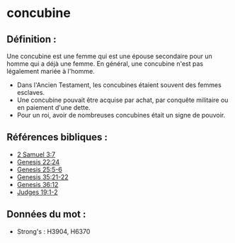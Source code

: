 # concubine

## Définition :

Une concubine est une femme qui est une épouse secondaire pour un homme qui a déjà une femme. En général, une concubine n'est pas légalement mariée à l'homme.

* Dans l'Ancien Testament, les concubines étaient souvent des femmes esclaves.
* Une concubine pouvait être acquise par achat, par conquête militaire ou en paiement d'une dette.
* Pour un roi, avoir de nombreuses concubines était un signe de pouvoir.

## Références bibliques :

* [2 Samuel 3:7](rc://en/tn/help/2sa/03/07)
* [Genesis 22:24](rc://en/tn/help/gen/22/24)
* [Genesis 25:5-6](rc://en/tn/help/gen/25/05)
* [Genesis 35:21-22](rc://en/tn/help/gen/35/21)
* [Genesis 36:12](rc://en/tn/help/gen/36/12)
* [Judges 19:1-2](rc://en/tn/help/jdg/19/01)

## Données du mot :

* Strong's : H3904, H6370
